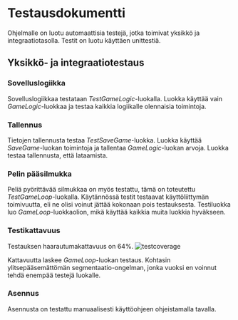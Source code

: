 # Testausdokumentti

Ohjelmalle on luotu automaattisia testejä, jotka toimivat yksikkö ja integraatiotasolla. Testit on luotu käyttäen unittestiä.

## Yksikkö- ja integraatiotestaus

### Sovelluslogiikka
Sovelluslogiikkaa testataan _TestGameLogic_-luokalla. Luokka käyttää vain _GameLogic_-luokkaa ja testaa kaikkia logiikalle olennaisia toimintoja.

### Tallennus
Tietojen tallennusta testaa _TestSaveGame_-luokka. Luokka käyttää _SaveGame_-luokan toimintoja ja tallentaa _GameLogic_-luokan arvoja. Luokka testaa tallennusta, että lataamista.

### Pelin pääsilmukka
Peliä pyörittävää silmukkaa on myös testattu, tämä on toteutettu _TestGameLoop_-luokalla. Käytännössä testit testaavat käyttöliittymän toimivuutta, eli ne olisi voinut jättää kokonaan pois testauksesta. Testiluokka luo _GameLoop_-luokkaolion, mikä käyttää kaikkia muita luokkia hyväkseen.

### Testikattavuus
Testauksen haarautumakattavuus on 64%.
![testcoverage](https://user-images.githubusercontent.com/81024277/118395490-5d5f4e80-b653-11eb-91c6-b7f43d6fce43.png)

Kattavuutta laskee _GameLoop_-luokan testaus. Kohtasin ylitsepääsemättömän segmentaatio-ongelman, jonka vuoksi en voinnut tehdä enempää testejä luokalle.

### Asennus
Asennusta on testattu manuaalisesti käyttöohjeen ohjeistamalla tavalla.
